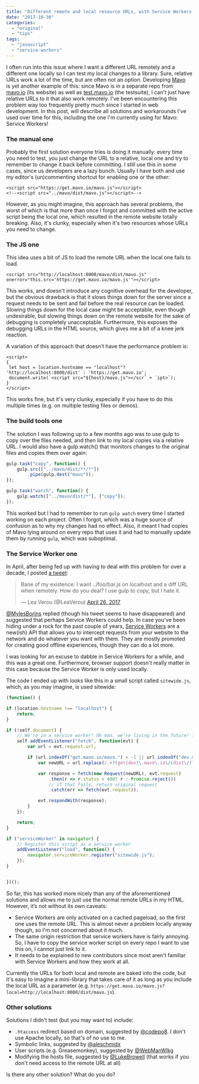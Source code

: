 ```yaml
---
title: "Different remote and local resource URLs, with Service Workers!"
date: "2017-10-30"
categories: 
  - "original"
  - "tips"
tags: 
  - "javascript"
  - "service-workers"
---
```


I often run into this issue where I want a different URL remotely and a different one locally so I can test my local changes to a library. Sure, relative URLs work a lot of the time, but are often not an option. Developing [Mavo](http://lea.verou.me/2017/05/introducing-mavo-create-web-apps-entirely-by-writing-html/) is yet another example of this: since Mavo is in a separate repo from [mavo.io](https://mavo.io) (its website) as well as [test.mavo.io](https://test.mavo.io) (the testsuite), I can't just have relative URLs to it that also work remotely. I've been encountering this problem way too frequently pretty much since I started in web development. In this post, will describe all solutions and workarounds I've used over time for this, including the one I'm currently using for Mavo: Service Workers!

### The manual one

Probably the first solution everyone tries is doing it manually: every time you need to test, you just change the URL to a relative, local one and try to remember to change it back before committing. I still use this in some cases, since us developers are a lazy bunch. Usually I have both and use my editor's (un)commenting shortcut for enabling one or the other:

```markup
<script src="https://get.mavo.io/mavo.js"></script>
<!--<script src="../mavo/dist/mavo.js"></script>-->
```

However, as you might imagine, this approach has several problems, the worst of which is that more than once I forgot and committed with the active script being the local one, which resulted in the remote website totally breaking. Also, it's clunky, especially when it's two resources whose URLs you need to change.

### The JS one

This idea uses a bit of JS to load the remote URL when the local one fails to load.

```markup
<script src="http://localhost:8000/mavo/dist/mavo.js" onerror="this.src='https://get.mavo.io/mavo.js'"></script>
```

This works, and doesn't introduce any cognitive overhead for the developer, but the obvious drawback is that it slows things down for the server since a request needs to be sent and fail before the real resource can be loaded. Slowing things down for the local case might be acceptable, even though undesirable, but slowing things down on the remote website for the sake of debugging is completely unacceptable. Furthermore, this exposes the debugging URLs in the HTML source, which gives me a bit of a knee jerk reaction.

A variation of this approach that doesn’t have the performance problem is:

```markup
<script>
{
 let host = location.hostname == "localhost"? 'http://localhost:8000/dist' : 'https://get.mavo.io';
 document.write(`<script src="${host}/mavo.js"></scr` + `ipt>`);
}
</script>
```

This works fine, but it's very clunky, especially if you have to do this multiple times (e.g. on multiple testing files or demos).

### The build tools one

The solution I was following up to a few months ago was to use gulp to copy over the files needed, and then link to my local copies via a relative URL. I would also have a gulp.watch() that monitors changes to the original files and copies them over again:

```javascript
gulp.task("copy", function() {
	gulp.src(["../mavo/dist/**/*"])
		.pipe(gulp.dest("mavo"));
});

gulp.task("watch", function() {
	gulp.watch(["../mavo/dist/*"], ["copy"]);
});
```

This worked but I had to remember to run `gulp watch` every time I started working on each project. Often I forgot, which was a huge source of confusion as to why my changes had no effect. Also, it meant I had copies of Mavo lying around on every repo that uses it and had to manually update them by running `gulp`, which was suboptimal.

### The Service Worker one

In April, after being fed up with having to deal with this problem for over a decade, I posted [a tweet](https://twitter.com/LeaVerou/status/857030863292436480):

<blockquote class="twitter-tweet" data-lang="en"><p dir="ltr" lang="en">Bane of my existence: I want ../foo/bar.js on localhost and a diff URL when remotely. How do you deal? I use gulp to copy, but I hate it.</p>— Lea Verou (@LeaVerou) <a href="https://twitter.com/LeaVerou/status/857030863292436480?ref_src=twsrc%5Etfw">April 26, 2017</a></blockquote>
<script async src="https://platform.twitter.com/widgets.js" charset="utf-8"></script>

[@MylesBorins](https://twitter.com/MylesBorins) replied (though his tweet seems to have disappeared) and suggested that perhaps Service Workers could help. In case you’ve been hiding under a rock for the past couple of years, [Service Workers](https://developer.mozilla.org/en-US/docs/Web/API/Service_Worker_API) are a new(ish) API that allows you to intercept requests from your website to the network and do whatever you want with them. They are mostly promoted for creating good offline experiences, though they can do a lot more.

I was looking for an excuse to dabble in Service Workers for a while, and this was a great one. Furthermore, browser support doesn't really matter in this case because the Service Worker is only used locally.

The code I ended up with looks like this in a small script called `sitewide.js`, which, as you may imagine, is used sitewide:

```javascript
(function() {

if (location.hostname !== "localhost") {
	return;
}

if (!self.document) {
	// We're in a service worker! Oh man, we’re living in the future! ??
	self.addEventListener("fetch", function(evt) {
		var url = evt.request.url;

		if (url.indexOf("get.mavo.io/mavo.") > -1 || url.indexOf("dev.mavo.io/dist/mavo.") > -1) {
			var newURL = url.replace(/.+?(get|dev)\.mavo\.io\/(dist\/)?/, "http://localhost:8000/dist/") + "?" + Date.now();

			var response = fetch(new Request(newURL), evt.request)
				.then(r => r.status < 400? r : Promise.reject())
				// if that fails, return original request
				.catch(err => fetch(evt.request));

			evt.respondWith(response);
		}
	});

	return;
}

if ("serviceWorker" in navigator) {
	// Register this script as a service worker
	addEventListener("load", function() {
		navigator.serviceWorker.register("sitewide.js");
	});
}


})();
```

So far, this has worked more nicely than any of the aforementioned solutions and allows me to just use the normal remote URLs in my HTML. However, it’s not without its own caveats:

- Service Workers are only activated on a cached pageload, so the first one uses the remote URL. This is almost never a problem locally anyway though, so I'm not concerned about it much.
- The same origin restriction that service workers have is fairly annoying. So, I have to copy the service worker script on every repo I want to use this on, I cannot just link to it.
- It needs to be explained to new contributors since most aren't familiar with Service Workers and how they work at all.

Currently the URLs for both local and remote are baked into the code, but it's easy to imagine a mini-library that takes care of it as long as you include the local URL as a parameter (e.g. `https://get.mavo.io/mavo.js?local=http://localhost:8000/dist/mavo.js`).

### Other solutions

Solutions I didn't test (but you may want to) include:

- `.htaccess` redirect based on domain, suggested by [@codepo8](https://twitter.com/codepo8). I don't use Apache locally, so that's of no use to me.
- Symbolic links, suggested by [@aleschmidx](https://twitter.com/aleschmidx)
- User scripts (e.g. Greasemonkey), suggested by [@WebManWlkg](https://twitter.com/WebManWlkg)
- Modifying the hosts file, suggested by [@LukeBrowell](https://twitter.com/LukeBrowell) (that works if you don't need access to the remote URL at all)

Is there any other solution? What do you do?

